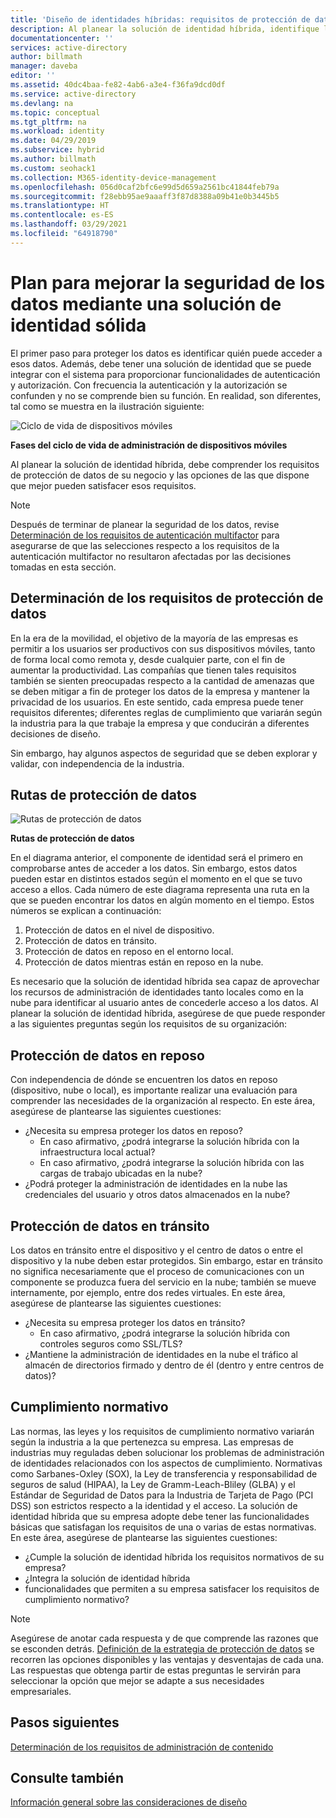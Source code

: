 ```yaml
---
title: 'Diseño de identidades híbridas: requisitos de protección de datos en Azure | Microsoft Docs'
description: Al planear la solución de identidad híbrida, identifique los requisitos de protección de datos de su empresa y las opciones disponibles que mejor satisfacen esos requisitos.
documentationcenter: ''
services: active-directory
author: billmath
manager: daveba
editor: ''
ms.assetid: 40dc4baa-fe82-4ab6-a3e4-f36fa9dcd0df
ms.service: active-directory
ms.devlang: na
ms.topic: conceptual
ms.tgt_pltfrm: na
ms.workload: identity
ms.date: 04/29/2019
ms.subservice: hybrid
ms.author: billmath
ms.custom: seohack1
ms.collection: M365-identity-device-management
ms.openlocfilehash: 056d0caf2bfc6e99d5d659a2561bc41844feb79a
ms.sourcegitcommit: f28ebb95ae9aaaff3f87d8388a09b41e0b3445b5
ms.translationtype: HT
ms.contentlocale: es-ES
ms.lasthandoff: 03/29/2021
ms.locfileid: "64918790"
---
```

# <a name="plan-for-enhancing-data-security-through-a-strong-identity-solution"></a>Plan para mejorar la seguridad de los datos mediante una solución de identidad sólida
El primer paso para proteger los datos es identificar quién puede acceder a esos datos. Además, debe tener una solución de identidad que se puede integrar con el sistema para proporcionar funcionalidades de autenticación y autorización. Con frecuencia la autenticación y la autorización se confunden y no se comprende bien su función. En realidad, son diferentes, tal como se muestra en la ilustración siguiente:

![Ciclo de vida de dispositivos móviles](./media/plan-hybrid-identity-design-considerations/mobile-devicemgt-lifecycle.png)

**Fases del ciclo de vida de administración de dispositivos móviles**

Al planear la solución de identidad híbrida, debe comprender los requisitos de protección de datos de su negocio y las opciones de las que dispone que mejor pueden satisfacer esos requisitos.

> [!NOTE]
> Después de terminar de planear la seguridad de los datos, revise [Determinación de los requisitos de autenticación multifactor](plan-hybrid-identity-design-considerations-multifactor-auth-requirements.md) para asegurarse de que las selecciones respecto a los requisitos de la autenticación multifactor no resultaron afectadas por las decisiones tomadas en esta sección.
> 
> 

## <a name="determine-data-protection-requirements"></a>Determinación de los requisitos de protección de datos
En la era de la movilidad, el objetivo de la mayoría de las empresas es permitir a los usuarios ser productivos con sus dispositivos móviles, tanto de forma local como remota y, desde cualquier parte, con el fin de aumentar la productividad. Las compañías que tienen tales requisitos también se sienten preocupadas respecto a la cantidad de amenazas que se deben mitigar a fin de proteger los datos de la empresa y mantener la privacidad de los usuarios. En este sentido, cada empresa puede tener requisitos diferentes; diferentes reglas de cumplimiento que variarán según la industria para la que trabaje la empresa y que conducirán a diferentes decisiones de diseño. 

Sin embargo, hay algunos aspectos de seguridad que se deben explorar y validar, con independencia de la industria.

## <a name="data-protection-paths"></a>Rutas de protección de datos
![Rutas de protección de datos](./media/plan-hybrid-identity-design-considerations/data-protection-paths.png)

**Rutas de protección de datos**

En el diagrama anterior, el componente de identidad será el primero en comprobarse antes de acceder a los datos. Sin embargo, estos datos pueden estar en distintos estados según el momento en el que se tuvo acceso a ellos. Cada número de este diagrama representa una ruta en la que se pueden encontrar los datos en algún momento en el tiempo. Estos números se explican a continuación:

1. Protección de datos en el nivel de dispositivo.
2. Protección de datos en tránsito.
3. Protección de datos en reposo en el entorno local.
4. Protección de datos mientras están en reposo en la nube.

Es necesario que la solución de identidad híbrida sea capaz de aprovechar los recursos de administración de identidades tanto locales como en la nube para identificar al usuario antes de concederle acceso a los datos. Al planear la solución de identidad híbrida, asegúrese de que puede responder a las siguientes preguntas según los requisitos de su organización:

## <a name="data-protection-at-rest"></a>Protección de datos en reposo
Con independencia de dónde se encuentren los datos en reposo (dispositivo, nube o local), es importante realizar una evaluación para comprender las necesidades de la organización al respecto. En este área, asegúrese de plantearse las siguientes cuestiones:

* ¿Necesita su empresa proteger los datos en reposo?
  * En caso afirmativo, ¿podrá integrarse la solución híbrida con la infraestructura local actual?
  * En caso afirmativo, ¿podrá integrarse la solución híbrida con las cargas de trabajo ubicadas en la nube?
* ¿Podrá proteger la administración de identidades en la nube las credenciales del usuario y otros datos almacenados en la nube?

## <a name="data-protection-in-transit"></a>Protección de datos en tránsito
Los datos en tránsito entre el dispositivo y el centro de datos o entre el dispositivo y la nube deben estar protegidos. Sin embargo, estar en tránsito no significa necesariamente que el proceso de comunicaciones con un componente se produzca fuera del servicio en la nube; también se mueve internamente, por ejemplo, entre dos redes virtuales. En este área, asegúrese de plantearse las siguientes cuestiones:

* ¿Necesita su empresa proteger los datos en tránsito?
  * En caso afirmativo, ¿podrá integrarse la solución híbrida con controles seguros como SSL/TLS?
* ¿Mantiene la administración de identidades en la nube el tráfico al almacén de directorios firmado y dentro de él (dentro y entre centros de datos)?

## <a name="compliance"></a>Cumplimiento normativo
Las normas, las leyes y los requisitos de cumplimiento normativo variarán según la industria a la que pertenezca su empresa. Las empresas de industrias muy reguladas deben solucionar los problemas de administración de identidades relacionados con los aspectos de cumplimiento. Normativas como Sarbanes-Oxley (SOX), la Ley de transferencia y responsabilidad de seguros de salud (HIPAA), la Ley de Gramm-Leach-Bliley (GLBA) y el Estándar de Seguridad de Datos para la Industria de Tarjeta de Pago (PCI DSS) son estrictos respecto a la identidad y el acceso. La solución de identidad híbrida que su empresa adopte debe tener las funcionalidades básicas que satisfagan los requisitos de una o varias de estas normativas. En este área, asegúrese de plantearse las siguientes cuestiones:

* ¿Cumple la solución de identidad híbrida los requisitos normativos de su empresa?
* ¿Integra la solución de identidad híbrida 
* funcionalidades que permiten a su empresa satisfacer los requisitos de cumplimiento normativo? 

> [!NOTE]
> Asegúrese de anotar cada respuesta y de que comprende las razones que se esconden detrás. [Definición de la estrategia de protección de datos](plan-hybrid-identity-design-considerations-data-protection-strategy.md) se recorren las opciones disponibles y las ventajas y desventajas de cada una.  Las respuestas que obtenga partir de estas preguntas le servirán para seleccionar la opción que mejor se adapte a sus necesidades empresariales.
> 
> 

## <a name="next-steps"></a>Pasos siguientes
 [Determinación de los requisitos de administración de contenido](plan-hybrid-identity-design-considerations-contentmgt-requirements.md)

## <a name="see-also"></a>Consulte también
[Información general sobre las consideraciones de diseño](plan-hybrid-identity-design-considerations-overview.md)

